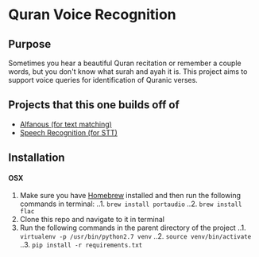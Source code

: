 # Quran Voice Recognition

## Purpose
Sometimes you hear a beautiful Quran recitation or remember a couple words, but you don't know what surah and ayah it is. This project aims to support voice queries for identification of Quranic verses. 

## Projects that this one builds off of
- [Alfanous (for text matching)](https://github.com/assem-ch/alfanous)
- [Speech Recognition (for STT)](https://github.com/Uberi/speech_recognition)

## Installation
#### OSX
1. Make sure you have [Homebrew](http://brew.sh) installed and then run the following commands in terminal:
..1. `brew install portaudio`
..2. `brew install flac`
2. Clone this repo and navigate to it in terminal
3. Run the following commands in the parent directory of the project
..1. `virtualenv -p /usr/bin/python2.7 venv`
..2. `source venv/bin/activate`
..3. `pip install -r requirements.txt`

